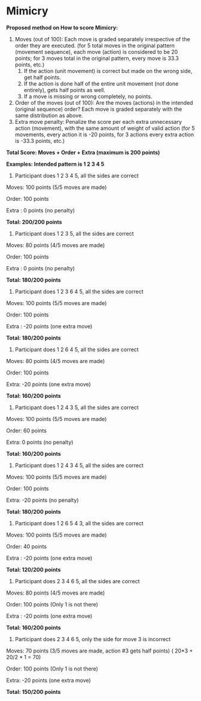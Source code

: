 ﻿# Mimicry

**Proposed method on How to score Mimicry:**

1. Moves (out of 100): Each move is graded separately irrespective of the order they are executed. (for 5 total moves in the original pattern (movement sequence), each move (action) is considered to be 20 points; for 3 moves total in the original pattern, every move is 33.3 points, etc.)
   1. If the action (unit movement) is correct but made on the wrong side, get half points. 
   1. If the action is done half of the entire unit movement (not done entirely), gets half points as well.
   1. If a move is missing or wrong completely, no points.
1. Order of the moves (out of 100): Are the moves (actions) in the intended (original sequence) order? Each move is graded separately with the same distribution as above.
1. Extra move penalty: Penalize the score per each extra unnecessary action (movement), with the same amount of weight of valid action (for 5 movements, every action it is -20 points, for 3 actions every extra action is -33.3 points, etc.)

**Total Score: Moves + Order + Extra (maximum is 200 points)**

**Examples: Intended pattern is 1 2 3 4 5**

1. Participant does 1 2 3 4 5, all the sides are correct

Moves: 100 points (5/5 moves are made)

Order: 100 points

Extra : 0 points (no penalty)

**Total: 200/200 points**

1. Participant does 1 2 3 5, all the sides are correct

Moves: 80 points (4/5 moves are made)

Order: 100 points

Extra : 0 points (no penalty)

**Total: 180/200 points**

1. Participant does 1 2 3 6 4 5, all the sides are correct

Moves: 100 points  (5/5 moves are made)

Order: 100 points

Extra : -20 points (one extra move)

**Total: 180/200 points**

1. Participant does 1 2 6 4 5, all the sides are correct

Moves: 80 points  (4/5 moves are made)

Order: 100 points

Extra: -20 points (one extra move)

**Total: 160/200 points**

1. Participant does 1 2 4 3 5, all the sides are correct

Moves: 100 points (5/5 moves are made)

Order: 60 points

Extra: 0 points (no penalty)

**Total: 160/200 points**

1. Participant does 1 2 4 3 4 5, all the sides are correct

Moves: 100 points (5/5 moves are made)

Order: 100 points

Extra: -20 points (no penalty)

**Total: 180/200 points**

1. Participant does 1 2 6 5 4 3, all the sides are correct

Moves: 100 points (5/5 moves are made)

Order: 40 points

Extra : -20 points (one extra move)

**Total: 120/200 points**

1. Participant does 2 3 4 6 5, all the sides are correct

Moves: 80 points (4/5 moves are made)

Order: 100 points (Only 1 is not there)

Extra : -20 points (one extra move)

**Total: 160/200 points**

1. Participant does 2 3 4 6 5, only the side for move 3 is incorrect

Moves: 70 points (3/5 moves are made, action #3 gets half points) ( 20\*3 + 20/2 \* 1 = 70)

Order: 100 points (Only 1 is not there)

Extra: -20 points (one extra move)

**Total: 150/200 points**
